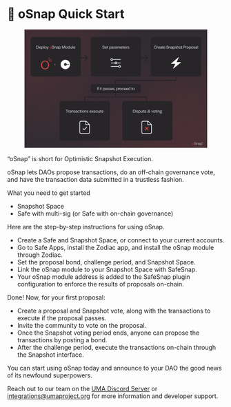 # 🚀 oSnap Quick Start

<figure><img src="../../.gitbook/assets/UMA-oSnap-process3.png" alt=""><figcaption></figcaption></figure>

“oSnap” is short for Optimistic Snapshot Execution.&#x20;

oSnap lets DAOs propose transactions, do an off-chain governance vote, and have the transaction data submitted in a trustless fashion.

What you need to get started

* Snapshot Space
* Safe with multi-sig (or Safe with on-chain governance)

Here are the step-by-step instructions for using oSnap.

* Create a Safe and Snapshot Space, or connect to your current accounts.&#x20;
* Go to Safe Apps, install the Zodiac app, and install the oSnap module through Zodiac.
* Set the proposal bond, challenge period, and Snapshot Space.
* Link the oSnap module to your Snapshot Space with SafeSnap.
* Your oSnap module address is added to the SafeSnap plugin configuration to enforce the results of proposals on-chain.

Done! Now, for your first proposal:

* Create a proposal and Snapshot vote, along with the transactions to execute if the proposal passes.
* Invite the community to vote on the proposal.
* Once the Snapshot voting period ends, anyone can propose the transactions by posting a bond.
* After the challenge period, execute the transactions on-chain through the Snapshot interface.

You can start using oSnap today and announce to your DAO the good news of its newfound superpowers.

Reach out to our team on the [UMA Discord Server](https://discord.com/invite/jsb9XQJ) or [integrations@umaproject.org](mailto:integrations@umaproject.org) for more information and developer support.
